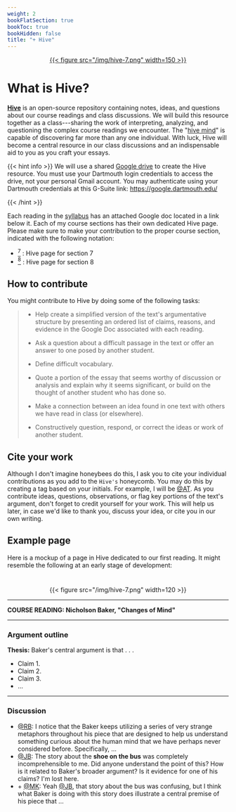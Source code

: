 ```yaml
---
weight: 2
bookFlatSection: true
bookToc: true
bookHidden: false
title: "+ Hive"
---
```


[<div style="text-align:center">{{< figure src="/img/hive-7.png" width=150 >}}</div>](https://canvas.dartmouth.edu)
 
# What is Hive?

[**Hive**](https://dartmouth.enterprise.slack.com/) is an open-source repository containing notes, ideas, and questions about our course readings and class discussions. We will build this resource together as a class---sharing the work of interpreting, analyzing, and questioning the complex course readings we encounter. The "[hive mind](https://www.merriam-webster.com/dictionary/hive%20mind)" is capable of discovering far more than any one individual. With luck, Hive will become a central resource in our class discussions and an indispensable aid to you as you craft your essays.

{{< hint info >}}
We will use a shared <i class="fab fa-google-drive"></i> [Google drive](https://google.dartmouth.edu/) to create the Hive resource. You must use your Dartmouth login credentials to access the drive, not your personal Gmail account. You may authenticate using your Dartmouth credentials at this G-Suite link: https://google.dartmouth.edu/

{{< /hint >}}

Each reading in the [syllabus](/courses/writing-2/wr2-syllabus) has an attached Google doc located in a link below it. Each of my course sections has their own dedicated Hive page. Please make sure to make your contribution to the proper course section, indicated with the following notation:

- [<i class="fab fa-forumbee"></i> <sup>7</sup>]() : Hive page for section 7
- [<i class="fab fa-forumbee"></i> <sup>8</sup>]() : Hive page for section 8

## How to contribute

You might contribute to Hive by doing some of the following tasks:

>- Help create a simplified version of the text's argumentative structure by presenting an ordered list of claims, reasons, and evidence in the Google Doc associated with each reading. 
>
>- Ask a question about a difficult passage in the text or offer an answer to one posed by another student.
>
>- Define difficult vocabulary.
>
>- Quote a portion of the essay that seems worthy of discussion or analysis and explain why it seems significant, or build on the thought of another student who has done so. 
>
>- Make a connection between an idea found in one text with others we have read in class (or elsewhere).
>
>- Constructively question, respond, or correct the ideas or work of another student.


## Cite your work

Although I don't imagine honeybees do this, I ask you to cite your individual contributions as you add to the `Hive's` honeycomb. You may do this by creating a tag based on your initials. For example, I will be [@AT](). As you contribute ideas, questions, observations, or flag key portions of the text's argument, don't forget to credit yourself for your work. This will help us later, in case we'd like to thank you, discuss your idea, or cite you in our own writing.

## Example page

Here is a mockup of a page in Hive dedicated to our first reading. It might resemble the following at an early stage of development:

#

<div class="container">
        <div class="raised-edge">

<div style="text-align:center">{{< figure src="/img/hive-7.png" width=120 >}}</div>

---

**COURSE READING: Nicholson Baker, "Changes of Mind"**

---

### Argument outline

**Thesis:** Baker's central argument is that . . .
- Claim 1.
- Claim 2.
- Claim 3.
- ...

---

### Discussion

- [@RB](): I notice that the Baker keeps utilizing a series of very strange metaphors throughout his piece that are designed to help us understand something curious about the human mind that we have perhaps never considered before. Specifically, ...
- [@JB](): The story about the **shoe on the bus** was completely incomprehensible to me. Did anyone understand the point of this? How is it related to Baker's broader argument? Is it evidence for one of his claims? I'm lost here.
- \+ [@MK](): Yeah [@JB](), that story about the bus was confusing, but I think what Baker is doing with this story does illustrate a central premise of his piece that ...
          <div class="edge-shadow"></div>
        </div>
      </div>

#




